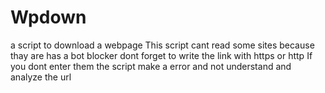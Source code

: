 # Wpdown
a script to download a webpage 
This script cant read some sites because thay are has a bot blocker 
dont forget to write the link with https or http 
If you dont enter them the script make a error and not understand and analyze the url
